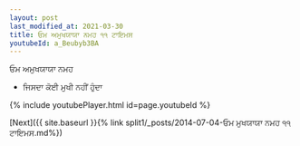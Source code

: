 ```yaml
---
layout: post
last_modified_at: 2021-03-30
title: ਓਮ ਅਮੁਖਯਾਯਾ ਨਮਹ ੧੧ ਟਾਇਮਸ
youtubeId: a_Beubyb3BA
---
```

 
 
 ਓਮ ਅਮੁਖਯਾਯਾ ਨਮਹ  
 
 -  ਜਿਸਦਾ ਕੋਈ ਮੁਖੀ ਨਹੀਂ ਹੁੰਦਾ 
 
  
 
  
 
 
 
 
 
 


{% include youtubePlayer.html id=page.youtubeId %}
 
[Next]({{ site.baseurl }}{% link  split1/_posts/2014-07-04-ਓਮ ਮੁਖਯਾਯਾ ਨਮਹ ੧੧ ਟਾਇਮਸ.md%})
 
